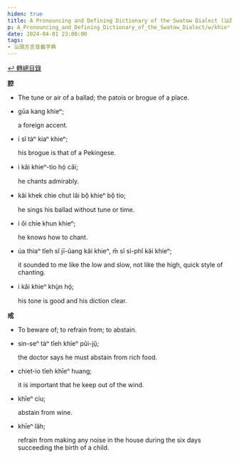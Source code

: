 ```yaml
---
hiden: true
title: A Pronouncing and Defining Dictionary of the Swatow Dialect (汕頭方言音義字典) / khieⁿ
p: A_Pronouncing_and_Defining_Dictionary_of_the_Swatow_Dialect/w/khieⁿ
date: 2024-04-01 23:00:00
tags: 
- 汕頭方言音義字典
---
```


[↩️ 轉總目錄](/A_Pronouncing_and_Defining_Dictionary_of_the_Swatow_Dialect)


**腔**
- The tune or air of a ballad; the patois or brogue of a place.

- gūa kang khieⁿ;

  a foreign accent.

- i sĭ tàⁿ kiaⁿ khieⁿ;

  his brogue is that of a Pekingese.

- i kâi khieⁿ-tio hó̤ căi;

  he chants admirably.

- kâi khek chìe chut lâi bô̤ khieⁿ bô̤ tio;

  he sings his ballad without tune or time.

- i ŏi chíe khun khieⁿ;

  he knows how to chant.

- úa thiaⁿ tîeh sĭ jī-ûang kâi khieⁿ, m̄ sĭ sì-phî kâi khieⁿ;

  it sounded to me like the low and slow, not like the high, quick style of chanting.

- i kâi khieⁿ khṳ̀n hó̤;

  his tone is good and his diction clear.

**戒**
- To beware of; to refrain from; to abstain.

- sin-seⁿ tàⁿ tîeh khīeⁿ pûi-jṳ̆;

  the doctor says he must abstain from rich food.

- chiet-ìo tîeh khīeⁿ huang;

  it is important that he keep out of the wind.

- khīeⁿ cíu;

  abstain from wine.

- khīeⁿ lâh;

  refrain from making any noise in the house during the six days succeeding the birth of a child.